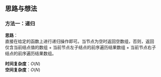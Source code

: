 ## 思路与想法
### 方法一：递归
**思路**：  
直接在给定的函数上进行递归操作即可。当节点为空时返回空数组，否则，返回 仅含当前结点值的数组 + 当前节点左子结点的前序遍历结果数组 + 当前节点右子结点的前序遍历结果数组。


**时间复杂度**：*O*(*N*)  
**空间复杂度**：*O*(*N*)
